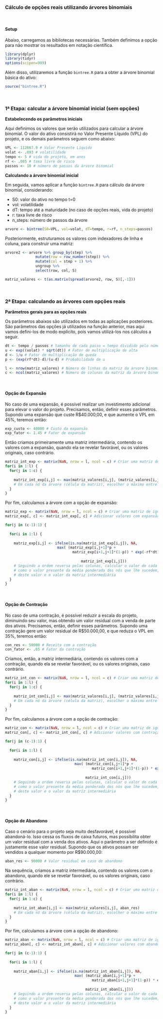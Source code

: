### Cálculo de opções reais utilizando árvores binomiais

<br>

#### **Setup**

Abaixo, carregamos as bibliotecas necessárias. Também definimos a opção
para não mostrar os resultados em notação científica.

``` r
library(dplyr)
library(tidyr)
options(scipen=999)
```

Além disso, utilizaremos a função `bintree.R` para a obter a árvore
binomial básica do ativo:

``` r
source("bintree.R")
```

<br>

### **1ª Etapa: calcular a árvore binomial inicial (sem opções)**

**Estabelecendo os parâmetros iniciais**

Aqui definimos os valores que serão utilizados para calcular a árvore
binomial. O valor do ativo consistirá no Valor Presente Líquido (VPL) do
projeto, e os demais parâmetros seguem como abaixo:

``` r
VPL <- 112667.9 # Valor Presente Líquido
volat <- .093 # volatilidade
tempo <- 5 # vida do projeto, em anos
rf <- .085 # taxa livre de risco
passos <- 10 # número de passos da árvore binomial
```

**Calculando a árvore binomial inicial**

Em seguida, vamos aplicar a função `bintree.R` para cálculo da árvore
binomial, considerando:

-   S0: valor do ativo no tempo t=0
-   vol: volatilidade
-   dT: tempo até a maturidade (no caso de opções reais, vida do
    projeto)
-   r: taxa livre de risco
-   n_steps: número de passos da árvore

``` r
arvore <- bintree(S0=VPL, vol=volat, dT=tempo, r=rf, n_steps=passos)
```

Posteriormente, estruturamos os valores com indexadores de linha e
coluna, para construir uma matriz:

``` r
arvore2 <- arvore %>% group_by(step) %>% 
              mutate(row = row_number(step)) %>%
              mutate(col = step + 1) %>%
              ungroup %>%
              select(row, col, S)

matriz_valores <- t(as.matrix(spread(arvore2, row, S)[,-1]))
```

<br>

### **2ª Etapa: calculando as árvores com opções reais**

**Parâmetros gerais para as opções reais**

Os parâmetros abaixos são utilizados em todas as aplicações posteriores.
São parâmetros das opções já utilizados na função anterior, mas aqui
vamos defini-los de modo explícito, pois vamos utilizá-los nos cálculos
a seguir.

``` r
dt <- tempo / passos # tamanho de cada passo = tempo dividido pelo número de passos
u <- exp((volat) * sqrt(dt)) # Fator de multiplicação de alta
d <- 1/u # Fator de multiplicação de queda
p <- (exp(rf*dt)-d)/(u-d) # Probabilidade de u

l <- nrow(matriz_valores) # Número de linhas da matriz da árvore binomial
c <- ncol(matriz_valores) # Número de colunas da matriz da árvore binomial
```

<br>

#### **Opção de Expansão**

No caso de uma expansão, é possível realizar um investimento adicional
para elevar o valor do projeto. Precisamos, então, definir esses
parâmetros. Supondo uma expansão que custe R$40.000,00, e que aumente o
VPL em 45%, teremos então:

``` r
exp_custo <- 40000 # Custo da expansão
exp_fator <- 1.45 # Fator de expansão
```

Então criamos primeiramente uma matriz intermediária, contendo os
valores com a expansão, quando ela se revelar favorável, ou os valores
originais, caso contrário.

``` r
matriz_int_exp <- matrix(NaN, nrow = l, ncol = c) # Criar uma matriz de igual dimensão à original
for(i in 1:l) {
  for(j in 1:c) {
    
    matriz_int_exp[i,j] <- max(matriz_valores[i,j], (matriz_valores[i,j]*exp_fator)-exp_custo)
    # Em cada nó da árvore (célula da matriz), escolher o máximo entre o valor original e o valor com expansão
  }
}
```

Por fim, calculamos a árvore com a opção de expansão:

``` r
matriz_exp <- matrix(NaN, nrow = l, ncol = c) # Criar uma matriz de igual dimensão à original
matriz_exp[, c] <- matriz_int_exp[, c] # Adicionar valores com expansão à última coluna (fim da árvore)

for(j in (c-1):1) {
  
  for(i in 1:l) {
    
    matriz_exp[i,j] <- ifelse(is.na(matriz_int_exp[i,j]), NA,
                        max( (matriz_exp[i,j+1]*p + 
                               matriz_exp[i+1,j+1]*(1-p)) * exp(-rf*dt),
                                    
                                   matriz_int_exp[i,j]))
    # Seguindo a ordem reversa pelas colunas, calcular o valor de cada célula (desde que não NA originalmente)
    # como o valor presente da média ponderada dos nós que lhe sucedem, e depois escolher entre o máximo
    # deste valor e o valor da matriz intermediária
  }
}
```

<br>

#### **Opção de Contração**

No caso de uma contração, é possível reduzir a escala do projeto,
diminuindo seu valor, mas obtendo um valor residual com a venda de parte
dos ativos. Precisamos, então, definir esses parâmetros. Supondo uma
contração gere um valor residual de R$50.000,00, e que reduza o VPL em
35%, teremos então:

``` r
con_res <- 50000 # Receita com a contração
con_fator <- .65 # Fator da contração
```

Criamos, então, a matriz intermediária, contendo os valores com a
contração, quando ela se revelar favorável, ou os valores originais,
caso contrário.

``` r
matriz_int_con <- matrix(NaN, nrow = l, ncol = c) # Criar uma matriz de igual dimensão à original
for(i in 1:l) {
  for(j in 1:c) {
    
    matriz_int_con[i,j] <- max(matriz_valores[i,j], (matriz_valores[i,j]*con_fator)+con_res)
    # Em cada nó da árvore (célula da matriz), escolher o máximo entre o valor original e o valor com contração
  }
}
```

Por fim, calculamos a árvore com a opção de contração:

``` r
matriz_con <- matrix(NaN, nrow = l, ncol = c) # Criar uma matriz de igual dimensão à original
matriz_con[, c] <- matriz_int_con[, c] # Adicionar valores com contração à última coluna (fim da árvore)

for(j in (c-1):1) {
  
  for(i in 1:l) {
    
    matriz_con[i,j] <- ifelse(is.na(matriz_int_con[i,j]), NA,
                                max( (matriz_con[i,j+1]*p + 
                                        matriz_con[i+1,j+1]*(1-p)) * exp(-rf*dt),
                                     
                                     matriz_int_con[i,j]))
    # Seguindo a ordem reversa pelas colunas, calcular o valor de cada célula (desde que não NA originalmente)
    # como o valor presente da média ponderada dos nós que lhe sucedem, e depois escolher entre o máximo
    # deste valor e o valor da matriz intermediária
  }
}
```

<br>

#### **Opção de Abandono**

Caso o cenário para o projeto seja muito desfavorável, é possível
abandoná-lo. Isso cessa os fluxos de caixa futuros, mas possibilita
obter um valor residual com a venda dos ativos. Aqui o parâmetro a ser
definido é justamente esse valor residual. Supondo que os ativos possam
ser vendidos a qualquer momento por R$90.000,00:

``` r
aban_res <- 90000 # Valor residual em caso de abandono
```

Na sequência, criamos a matriz intermediária, contendo os valores com o
abandono, quando ele se revelar favorável, ou os valores originais, caso
contrário.

``` r
matriz_int_aban <- matrix(NaN, nrow = l, ncol = c) # Criar uma matriz de igual dimensão à original
for(i in 1:l) {
  for(j in 1:c) {
    
    matriz_int_aban[i,j] <- max(matriz_valores[i,j], aban_res)
    # Em cada nó da árvore (célula da matriz), escolher o máximo entre o valor original e o valor com abandono
  }
}
```

Por fim, calculamos a árvore com a opção de abandono:

``` r
matriz_aban <- matrix(NaN, nrow = l, ncol = c) # Criar uma matriz de igual dimensão à original
matriz_aban[, c] <- matriz_int_aban[, c] # Adicionar valores com abandono à última coluna (fim da árvore)

for(j in (c-1):1) {
  
  for(i in 1:l) {
    
    matriz_aban[i,j] <- ifelse(is.na(matriz_int_aban[i,j]), NA,
                                max( (matriz_aban[i,j+1]*p + 
                                        matriz_aban[i+1,j+1]*(1-p)) * exp(-rf*dt),
                                     
                                     matriz_int_aban[i,j]))
    # Seguindo a ordem reversa pelas colunas, calcular o valor de cada célula (desde que não NA originalmente)
    # como o valor presente da média ponderada dos nós que lhe sucedem, e depois escolher entre o máximo
    # deste valor e o valor da matriz intermediária
  }
}
```
